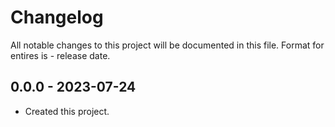 # Changelog
All notable changes to this project will be documented in this file.
Format for entires is <version-string> - release date.

## 0.0.0 - 2023-07-24
- Created this project.